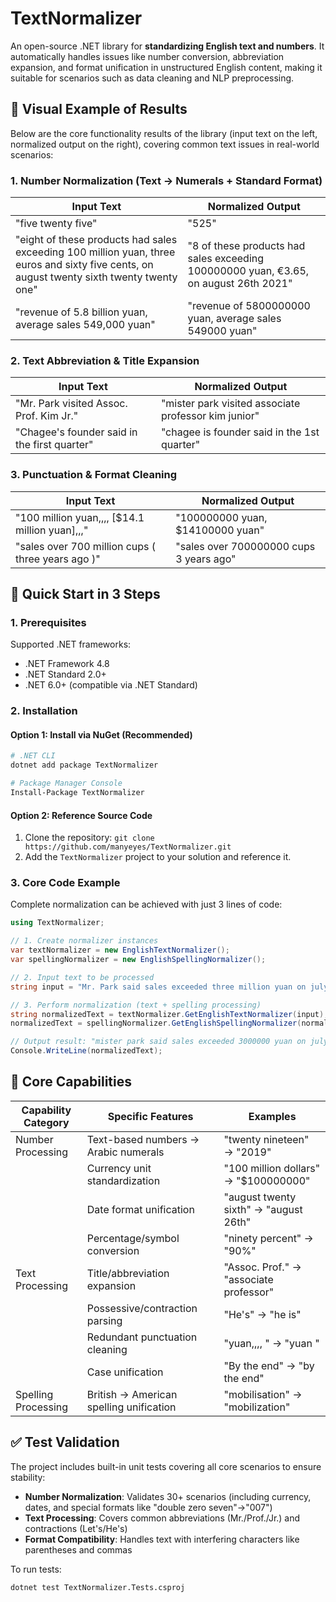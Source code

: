 ﻿# TextNormalizer

An open-source .NET library for **standardizing English text and numbers**. It automatically handles issues like number conversion, abbreviation expansion, and format unification in unstructured English content, making it suitable for scenarios such as data cleaning and NLP preprocessing.


## 📸 Visual Example of Results
Below are the core functionality results of the library (input text on the left, normalized output on the right), covering common text issues in real-world scenarios:

### 1. Number Normalization (Text → Numerals + Standard Format)
| Input Text | Normalized Output |
|------------|-------------------|
| "five twenty five" | "525" |
| "eight of these products had sales exceeding 100 million yuan, three euros and sixty five cents, on august twenty sixth twenty twenty one" | "8 of these products had sales exceeding 100000000 yuan, €3.65, on august 26th 2021" |
| "revenue of 5.8 billion yuan, average sales 549,000 yuan" | "revenue of 5800000000 yuan, average sales 549000 yuan" |


### 2. Text Abbreviation & Title Expansion
| Input Text | Normalized Output |
|------------|-------------------|
| "Mr. Park visited Assoc. Prof. Kim Jr." | "mister park visited associate professor kim junior" |
| "Chagee's founder said in the first quarter" | "chagee is founder said in the 1st quarter" |


### 3. Punctuation & Format Cleaning
| Input Text | Normalized Output |
|------------|-------------------|
| "100 million yuan,,,, [$14.1 million yuan],,," | "100000000 yuan, $14100000 yuan" |
| "sales over 700 million cups ( three years ago )" | "sales over 700000000 cups 3 years ago" |


## 🚀 Quick Start in 3 Steps

### 1. Prerequisites
Supported .NET frameworks:
- .NET Framework 4.8
- .NET Standard 2.0+
- .NET 6.0+ (compatible via .NET Standard)


### 2. Installation
#### Option 1: Install via NuGet (Recommended)
```bash
# .NET CLI
dotnet add package TextNormalizer

# Package Manager Console
Install-Package TextNormalizer
```

#### Option 2: Reference Source Code
1. Clone the repository: `git clone https://github.com/manyeyes/TextNormalizer.git`
2. Add the `TextNormalizer` project to your solution and reference it.


### 3. Core Code Example
Complete normalization can be achieved with just 3 lines of code:
```csharp
using TextNormalizer;

// 1. Create normalizer instances
var textNormalizer = new EnglishTextNormalizer();
var spellingNormalizer = new EnglishSpellingNormalizer();

// 2. Input text to be processed
string input = "Mr. Park said sales exceeded three million yuan on july fifth twenty twenty three.";

// 3. Perform normalization (text + spelling processing)
string normalizedText = textNormalizer.GetEnglishTextNormalizer(input);
normalizedText = spellingNormalizer.GetEnglishSpellingNormalizer(normalizedText);

// Output result: "mister park said sales exceeded 3000000 yuan on july 5th 2023."
Console.WriteLine(normalizedText);
```


## 🔧 Core Capabilities
| Capability Category | Specific Features | Examples |
|---------------------|-------------------|----------|
| Number Processing   | Text-based numbers → Arabic numerals | "twenty nineteen" → "2019" |
|                     | Currency unit standardization | "100 million dollars" → "$100000000" |
|                     | Date format unification | "august twenty sixth" → "august 26th" |
|                     | Percentage/symbol conversion | "ninety percent" → "90%" |
| Text Processing     | Title/abbreviation expansion | "Assoc. Prof." → "associate professor" |
|                     | Possessive/contraction parsing | "He's" → "he is" |
|                     | Redundant punctuation cleaning | "yuan,,,, " → "yuan " |
|                     | Case unification | "By the end" → "by the end" |
| Spelling Processing | British → American spelling unification | "mobilisation" → "mobilization" |


## ✅ Test Validation
The project includes built-in unit tests covering all core scenarios to ensure stability:
- **Number Normalization**: Validates 30+ scenarios (including currency, dates, and special formats like "double zero seven"→"007")
- **Text Processing**: Covers common abbreviations (Mr./Prof./Jr.) and contractions (Let's/He's)
- **Format Compatibility**: Handles text with interfering characters like parentheses and commas

To run tests:
```bash
dotnet test TextNormalizer.Tests.csproj
```